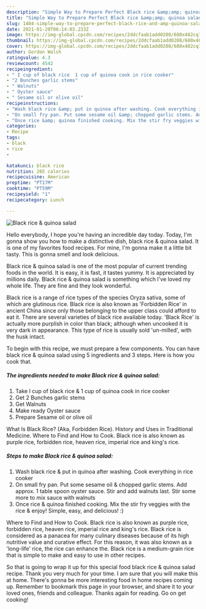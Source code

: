```yaml
---
description: "Simple Way to Prepare Perfect Black rice &amp;amp; quinoa salad"
title: "Simple Way to Prepare Perfect Black rice &amp;amp; quinoa salad"
slug: 1404-simple-way-to-prepare-perfect-black-rice-and-amp-quinoa-salad
date: 2021-01-20T06:14:03.233Z
image: https://img-global.cpcdn.com/recipes/2ddcfaab1add0208/680x482cq70/black-rice-quinoa-salad-recipe-main-photo.jpg
thumbnail: https://img-global.cpcdn.com/recipes/2ddcfaab1add0208/680x482cq70/black-rice-quinoa-salad-recipe-main-photo.jpg
cover: https://img-global.cpcdn.com/recipes/2ddcfaab1add0208/680x482cq70/black-rice-quinoa-salad-recipe-main-photo.jpg
author: Gordon Walsh
ratingvalue: 4.3
reviewcount: 4542
recipeingredient:
- " I cup of black rice  1 cup of quinoa cook in rice cooker"
- "2 Bunches garlic stems"
- " Walnuts"
- " Oyster sauce"
- " Sesame oil or olive oil"
recipeinstructions:
- "Wash black rice &amp; put in quinoa after washing. Cook everything in rice cooker"
- "On small fry pan. Put some sesame oil &amp; chopped garlic stems. Add approx. 1 table spoon oyster sauce. Stir and add walnuts last. Stir some more to mix sauce with walnuts"
- "Once rice &amp; quinoa finished cooking. Mix the stir fry veggies with the rice &amp; enjoy! Simple, easy, and delicious! :)"
categories:
- Recipe
tags:
- black
- rice
- 

katakunci: black rice  
nutrition: 265 calories
recipecuisine: American
preptime: "PT17M"
cooktime: "PT59M"
recipeyield: "1"
recipecategory: Lunch

---
```



![Black rice &amp; quinoa salad](https://img-global.cpcdn.com/recipes/2ddcfaab1add0208/680x482cq70/black-rice-quinoa-salad-recipe-main-photo.jpg)

Hello everybody, I hope you're having an incredible day today. Today, I'm gonna show you how to make a distinctive dish, black rice &amp; quinoa salad. It is one of my favorites food recipes. For mine, I'm gonna make it a little bit tasty. This is gonna smell and look delicious.

Black rice &amp; quinoa salad is one of the most popular of current trending foods in the world. It is easy, it is fast, it tastes yummy. It is appreciated by millions daily. Black rice &amp; quinoa salad is something which I've loved my whole life. They are fine and they look wonderful.

Black rice is a range of rice types of the species Oryza sativa, some of which are glutinous rice. Black rice is also known as &#39;Forbidden Rice&#39; in ancient China since only those belonging to the upper class could afford to eat it. There are several varieties of black rice available today. &#39;Black Rice&#39; is actually more purplish in color than black; although when uncooked it is very dark in appearance. This type of rice is usually sold &#39;un-milled&#39;, with the husk intact.


To begin with this recipe, we must prepare a few components. You can have black rice &amp; quinoa salad using 5 ingredients and 3 steps. Here is how you cook that.

<!--inarticleads1-->

##### The ingredients needed to make Black rice &amp; quinoa salad:

1. Take  I cup of black rice &amp; 1 cup of quinoa cook in rice cooker
1. Get 2 Bunches garlic stems
1. Get  Walnuts
1. Make ready  Oyster sauce
1. Prepare  Sesame oil or olive oil


What Is Black Rice? (Aka, Forbidden Rice). History and Uses in Traditional Medicine. Where to Find and How to Cook. Black rice is also known as purple rice, forbidden rice, heaven rice, imperial rice and king&#39;s rice. 

<!--inarticleads2-->

##### Steps to make Black rice &amp; quinoa salad:

1. Wash black rice &amp; put in quinoa after washing. Cook everything in rice cooker
1. On small fry pan. Put some sesame oil &amp; chopped garlic stems. Add approx. 1 table spoon oyster sauce. Stir and add walnuts last. Stir some more to mix sauce with walnuts
1. Once rice &amp; quinoa finished cooking. Mix the stir fry veggies with the rice &amp; enjoy! Simple, easy, and delicious! :)


Where to Find and How to Cook. Black rice is also known as purple rice, forbidden rice, heaven rice, imperial rice and king&#39;s rice. Black rice is considered as a panacea for many culinary diseases because of its high nutritive value and curative effect. For this reason, it was also known as a &#39;long-life&#39; rice, the rice can enhance the. Black rice is a medium-grain rice that is simple to make and easy to use in other recipes. 

So that is going to wrap it up for this special food black rice &amp; quinoa salad recipe. Thank you very much for your time. I am sure that you will make this at home. There's gonna be more interesting food in home recipes coming up. Remember to bookmark this page in your browser, and share it to your loved ones, friends and colleague. Thanks again for reading. Go on get cooking!

